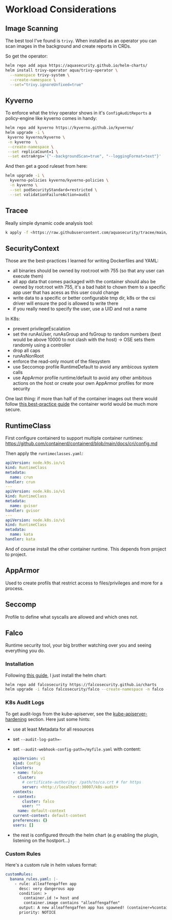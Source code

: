 # Workload Considerations

## Image Scanning

The best tool I've found is `trivy`. When installed as an operator you can scan images in the background and create reports in CRDs.

So get the operator:

```bash
helm repo add aqua https://aquasecurity.github.io/helm-charts/
helm install trivy-operator aqua/trivy-operator \
  --namespace trivy-system \
  --create-namespace \
  --set="trivy.ignoreUnfixed=true" 
```

## Kyverno

To enforce what the trivy operator shows in it's `ConfigAuditReports` a policy-engine like kyverno comes in handy:

```bash
helm repo add kyverno https://kyverno.github.io/kyverno/
helm upgrade -i \
 kyverno kyverno/kyverno \
 -n kyverno  \
 --create-namespace \
 --set replicaCount=1 \
 --set extraArgs='{"--backgroundScan=true", "--loggingFormat=text"}'
```

And then get a good ruleset from here:

```bash
helm upgrade -i \
  kyverno-policies kyverno/kyverno-policies \
  -n kyverno \
  --set podSecurityStandard=restricted \
  --set validationFailureAction=audit 
```

## Tracee

Really simple dynamic code analysis tool:

```bash
k apply -f <https://raw.githubusercontent.com/aquasecurity/tracee/main/deploy/kubernetes/tracee/tracee.yaml>
```

## SecurityContext

Those are the best-practices I learned for writing Dockerfiles and YAML:

- all binaries should be owned by root:root with 755 (so that any user can execute them)
- all app data that comes packaged with the container should also be owned by root:root with 755, it's a bad habit to chown them to a specific app user that has acess as this user could change
- write data to a specific or better configurable tmp dir, k8s or the csi driver will ensure the pod is allowed to write there
- if you really need to specify the user, use a UID and not a name

In K8s:

- prevent privilegeEscalation
- set the runAsUser, runAsGroup and fsGroup to random numbers (best would be above 10000 to not clash with the host) -> OSE sets them randomly using a controller
- drop all caps
- runAsNonRoot
- enforce the read-only mount of the filesystem
- use Seccomop profile RuntimeDefault to avoid any ambicous system calls
- use AppArmor profile runtime/default to avoid any other ambitous actions on the host or create your own AppArmor profiles for more security

One last thing: if more than half of the container images out there would follow [this best-practice guide](https://sysdig.com/blog/dockerfile-best-practices/) the container world would be much more secure.

## RuntimeClass

First configure containerd to support multiple container runtimes: <https://github.com/containerd/containerd/blob/main/docs/cri/config.md>

Then apply the `runtimeclasses.yaml`:

```yaml
apiVersion: node.k9s.io/v1
kind: RuntimeClass
metadata:
  name: crun
handler: crun
---
apiVersion: node.k8s.io/v1
kind: RuntimeClass
metadata:
  name: gvisor
handler: gvisor
---
apiVersion: node.k8s.io/v1
kind: RuntimeClass
metadata:
  name: kata
handler: kata
```

And of course install the other container runtime. This depends from project to project.

## AppArmor

Used to create profils that restrict access to files/privileges and more for a process.

## Seccomp

Profile to define what syscalls are allowed and which ones not.

## Falco

Runtime security tool, your big brother watching over you and seeing everything you do.

### Installation

Following [this guide](https://falco.org/docs/getting-started/try-falco/try-falcosidekick-on-kubernetes/), I just install the helm chart:

```bash
helm repo add falcosecurity https://falcosecurity.github.io/charts
helm upgrade -i falco falcosecurity/falco --create-namespace -n falco -f falco-values.yaml
```

### K8s Audit Logs

To get audit-logs from the kube-apiserver, see the [kube-apiserver-hardening](../01_kube-apiserver-hardening/README.md) section. Here just some hints:

- use at least Metadata for all resources
- set `--audit-log-path=-`
- set `--audit-webhook-config-path=/myfile.yaml` with content:

  ```yaml
  apiVersion: v1
  kind: Config
  clusters:
  - name: falco
    cluster:
      # certificate-authority: /path/to/ca.crt # for https
      server: <http://localhost:30007/k8s-audit>
  contexts:
  - context:
      cluster: falco
      user: ""
    name: default-context
  current-context: default-context
  preferences: {}
  users: []
  ```

- the rest is configured throuth the helm chart (e.g enabling the plugin, listening on the hostport...)

### Custom Rules

Here's a custom rule in helm values format:

```yaml
customRules:
  banana_rules.yaml: |-
    - rule: alleaffengaffen app
      desc: very dangerous app
      condition: >
        container.id != host and
        container.image contains "alleaffengaffen"
      output: A new alleaffengaffen app has spawned! (container=%container.name)
      priority: NOTICE
```

